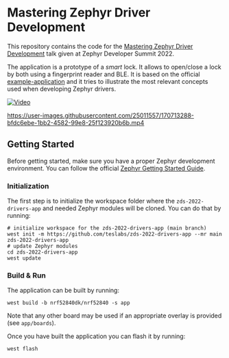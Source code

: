 # Mastering Zephyr Driver Development

This repository contains the code for the [Mastering Zephyr Driver Development][talk]
talk given at Zephyr Developer Summit 2022.

The application is a prototype of a _smart_ lock. It allows to open/close a lock
by both using a fingerprint reader and BLE. It is based on the official
[example-application][example-application] and it tries to illustrate
the most relevant concepts used when developing Zephyr drivers.

[![Video](http://img.youtube.com/vi/o-f2qCd2AXo/0.jpg)](http://www.youtube.com/watch?v=o-f2qCd2AXo "Mastering Zephyr Driver Development")

https://user-images.githubusercontent.com/25011557/170713288-bfdc6ebe-1bb2-4582-99e8-25f123920b6b.mp4

[talk]: https://github.com/teslabs/zds-2022-drivers
[example-application]: https://github.com/zephyrproject-rtos/example-application

## Getting Started

Before getting started, make sure you have a proper Zephyr development
environment. You can follow the official
[Zephyr Getting Started Guide](https://docs.zephyrproject.org/latest/getting_started/index.html).

### Initialization

The first step is to initialize the workspace folder where the
`zds-2022-drivers-app` and needed Zephyr modules will be cloned. You can do
that by running:

```shell
# initialize workspace for the zds-2022-drivers-app (main branch)
west init -m https://github.com/teslabs/zds-2022-drivers-app --mr main zds-2022-drivers-app
# update Zephyr modules
cd zds-2022-drivers-app
west update
```

### Build & Run

The application can be built by running:

```shell
west build -b nrf52840dk/nrf52840 -s app
```

Note that any other board may be used if an appropriate overlay is provided (see
`app/boards`).

Once you have built the application you can flash it by running:

```shell
west flash
```
